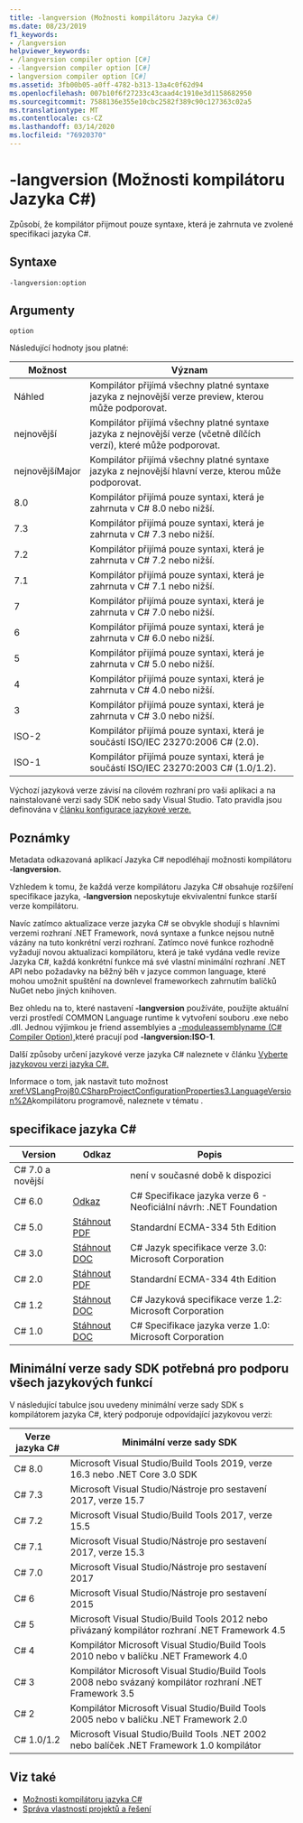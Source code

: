 ```yaml
---
title: -langversion (Možnosti kompilátoru Jazyka C#)
ms.date: 08/23/2019
f1_keywords:
- /langversion
helpviewer_keywords:
- /langversion compiler option [C#]
- -langversion compiler option [C#]
- langversion compiler option [C#]
ms.assetid: 3fb00b05-a0ff-4782-b313-13a4c0f62d94
ms.openlocfilehash: 007b10f6f27233c43caad4c1910e3d1158682950
ms.sourcegitcommit: 7588136e355e10cbc2582f389c90c127363c02a5
ms.translationtype: MT
ms.contentlocale: cs-CZ
ms.lasthandoff: 03/14/2020
ms.locfileid: "76920370"
---
```

# <a name="-langversion-c-compiler-options"></a>-langversion (Možnosti kompilátoru Jazyka C#)

Způsobí, že kompilátor přijmout pouze syntaxe, která je zahrnuta ve zvolené specifikaci jazyka C#.

## <a name="syntax"></a>Syntaxe

```console
-langversion:option
```

## <a name="arguments"></a>Argumenty

`option`

Následující hodnoty jsou platné:

|Možnost|Význam|
|------------|-------------|
|Náhled|Kompilátor přijímá všechny platné syntaxe jazyka z nejnovější verze preview, kterou může podporovat.|
|nejnovější|Kompilátor přijímá všechny platné syntaxe jazyka z nejnovější verze (včetně dílčích verzí), které může podporovat.|
|nejnovějšíMajor|Kompilátor přijímá všechny platné syntaxe jazyka z nejnovější hlavní verze, kterou může podporovat.|
|8.0|Kompilátor přijímá pouze syntaxi, která je zahrnuta v C# 8.0 nebo nižší.|
|7.3|Kompilátor přijímá pouze syntaxi, která je zahrnuta v C# 7.3 nebo nižší.|
|7.2|Kompilátor přijímá pouze syntaxi, která je zahrnuta v C# 7.2 nebo nižší.|
|7.1|Kompilátor přijímá pouze syntaxi, která je zahrnuta v C# 7.1 nebo nižší.|
|7|Kompilátor přijímá pouze syntaxi, která je zahrnuta v C# 7.0 nebo nižší.|
|6|Kompilátor přijímá pouze syntaxi, která je zahrnuta v C# 6.0 nebo nižší.|
|5|Kompilátor přijímá pouze syntaxi, která je zahrnuta v C# 5.0 nebo nižší.|
|4|Kompilátor přijímá pouze syntaxi, která je zahrnuta v C# 4.0 nebo nižší.|
|3|Kompilátor přijímá pouze syntaxi, která je zahrnuta v C# 3.0 nebo nižší.|
|ISO-2|Kompilátor přijímá pouze syntaxi, která je součástí ISO/IEC 23270:2006 C# (2.0).|
|ISO-1|Kompilátor přijímá pouze syntaxi, která je součástí ISO/IEC 23270:2003 C# (1.0/1.2).|

Výchozí jazyková verze závisí na cílovém rozhraní pro vaši aplikaci a na nainstalované verzi sady SDK nebo sady Visual Studio. Tato pravidla jsou definována v [článku konfigurace jazykové verze.](../configure-language-version.md#defaults)

## <a name="remarks"></a>Poznámky

Metadata odkazovaná aplikací Jazyka C# nepodléhají možnosti kompilátoru **-langversion.**

Vzhledem k tomu, že každá verze kompilátoru Jazyka C# obsahuje rozšíření specifikace jazyka, **-langversion** neposkytuje ekvivalentní funkce starší verze kompilátoru.

Navíc zatímco aktualizace verze jazyka C# se obvykle shodují s hlavními verzemi rozhraní .NET Framework, nová syntaxe a funkce nejsou nutně vázány na tuto konkrétní verzi rozhraní. Zatímco nové funkce rozhodně vyžadují novou aktualizaci kompilátoru, která je také vydána vedle revize Jazyka C#, každá konkrétní funkce má své vlastní minimální rozhraní .NET API nebo požadavky na běžný běh v jazyce common language, které mohou umožnit spuštění na downlevel frameworkech zahrnutím balíčků NuGet nebo jiných knihoven.

Bez ohledu na to, které nastavení **-langversion** používáte, použijte aktuální verzi prostředí COMMON Language runtime k vytvoření souboru .exe nebo .dll. Jednou výjimkou je friend assemblyies a [-moduleassemblyname (C# Compiler Option),](./moduleassemblyname-compiler-option.md)které pracují pod **-langversion:ISO-1**.

Další způsoby určení jazykové verze jazyka C# naleznete v článku [Vyberte jazykovou verzi jazyka C#.](../configure-language-version.md)

Informace o tom, jak nastavit tuto možnost <xref:VSLangProj80.CSharpProjectConfigurationProperties3.LanguageVersion%2A>kompilátoru programově, naleznete v tématu .

## <a name="c-language-specification"></a>specifikace jazyka C#

|Version|Odkaz|Popis|
|-------|----|-----------|
|C# 7.0 a novější||není v současné době k dispozici|
|C# 6.0|[Odkaz](/dotnet/csharp/language-reference/language-specification/introduction)|C# Specifikace jazyka verze 6 - Neoficiální návrh: .NET Foundation|
|C# 5.0|[Stáhnout PDF](https://www.ecma-international.org/publications/files/ECMA-ST/ECMA-334.pdf)|Standardní ECMA-334 5th Edition|
|C# 3.0|[Stáhnout DOC](https://download.microsoft.com/download/3/8/8/388e7205-bc10-4226-b2a8-75351c669b09/CSharp%20Language%20Specification.doc)|C# Jazyk specifikace verze 3.0: Microsoft Corporation|
|C# 2.0|[Stáhnout PDF](https://www.ecma-international.org/publications/files/ECMA-ST-ARCH/ECMA-334%204th%20edition%20June%202006.pdf)|Standardní ECMA-334 4th Edition|
|C# 1.2|[Stáhnout DOC](https://www.ecma-international.org/publications/files/ECMA-ST-ARCH/ECMA-334%202nd%20edition%20December%202002.pdf)|C# Jazyková specifikace verze 1.2: Microsoft Corporation|
|C# 1.0|[Stáhnout DOC](https://www.ecma-international.org/publications/files/ECMA-ST-ARCH/ECMA-334%201st%20edition%20December%202001.pdf)|C# Specifikace jazyka verze 1.0: Microsoft Corporation|

## <a name="minimum-sdk-version-needed-to-support-all-language-features"></a>Minimální verze sady SDK potřebná pro podporu všech jazykových funkcí

V následující tabulce jsou uvedeny minimální verze sady SDK s kompilátorem jazyka C#, který podporuje odpovídající jazykovou verzi:

|Verze jazyka C#|Minimální verze sady SDK|
|----------|-------------------|
|C# 8.0| Microsoft Visual Studio/Build Tools 2019, verze 16.3 nebo .NET Core 3.0 SDK |
|C# 7.3| Microsoft Visual Studio/Nástroje pro sestavení 2017, verze 15.7 |
|C# 7.2| Microsoft Visual Studio/Build Tools 2017, verze 15.5 |
|C# 7.1| Microsoft Visual Studio/Nástroje pro sestavení 2017, verze 15.3 |
|C# 7.0| Microsoft Visual Studio/Nástroje pro sestavení 2017 |
|C# 6| Microsoft Visual Studio/Nástroje pro sestavení 2015 |
|C# 5| Microsoft Visual Studio/Build Tools 2012 nebo přivázaný kompilátor rozhraní .NET Framework 4.5 |
|C# 4| Kompilátor Microsoft Visual Studio/Build Tools 2010 nebo v balíčku .NET Framework 4.0 |
|C# 3| Kompilátor Microsoft Visual Studio/Build Tools 2008 nebo svázaný kompilátor rozhraní .NET Framework 3.5 |
|C# 2| Kompilátor Microsoft Visual Studio/Build Tools 2005 nebo v balíčku .NET Framework 2.0 |
|C# 1.0/1.2 | Microsoft Visual Studio/Build Tools .NET 2002 nebo balíček .NET Framework 1.0 kompilátor |

## <a name="see-also"></a>Viz také

- [Možnosti kompilátoru jazyka C#](index.md)
- [Správa vlastností projektů a řešení](/visualstudio/ide/managing-project-and-solution-properties)

